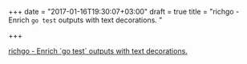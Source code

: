 +++
date = "2017-01-16T19:30:07+03:00"
draft = true
title = "richgo - Enrich `go test` outputs with text decorations. "

+++

<p><a href="https://t.co/UB4faI1fDZ">richgo - Enrich `go test` outputs with text decorations. </a></p>
